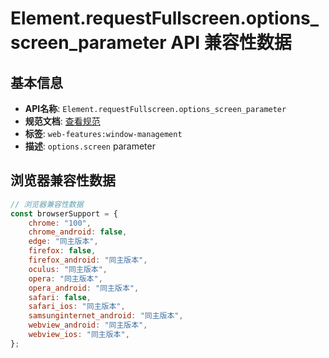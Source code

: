 # Element.requestFullscreen.options_screen_parameter API 兼容性数据

## 基本信息

- **API名称**: `Element.requestFullscreen.options_screen_parameter`
- **规范文档**: [查看规范](https://w3c.github.io/window-management/#ref-for-dom-fullscreenoptions-screen)
- **标签**: `web-features:window-management`
- **描述**: `options.screen` parameter

## 浏览器兼容性数据

```javascript
// 浏览器兼容性数据
const browserSupport = {
    chrome: "100",
    chrome_android: false,
    edge: "同主版本",
    firefox: false,
    firefox_android: "同主版本",
    oculus: "同主版本",
    opera: "同主版本",
    opera_android: "同主版本",
    safari: false,
    safari_ios: "同主版本",
    samsunginternet_android: "同主版本",
    webview_android: "同主版本",
    webview_ios: "同主版本",
};

```


